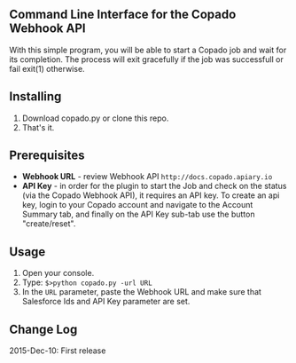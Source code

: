 Command Line Interface for the Copado Webhook API
-------------
With this simple program, you will be able to start a Copado job and wait for its completion. The process will exit gracefully if the job was successfull or fail exit(1) otherwise.


## Installing
1. Download copado.py or clone this repo.
2. That's it.

## Prerequisites
* **Webhook URL** - review Webhook API  ```http://docs.copado.apiary.io```
* **API Key** - in order for the plugin to start the Job and check on the status (via the Copado Webhook API), it requires an API key. To create an api key, login to your Copado account and navigate to the Account Summary tab, and finally on the API Key sub-tab use the button "create/reset".
 
## Usage
1. Open your console.
2. Type: ```$>python copado.py -url URL```
3. In the ```URL``` parameter, paste the Webhook URL and make sure that Salesforce Ids and API Key parameter are set.

## Change Log
2015-Dec-10: First release
